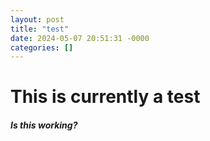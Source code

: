 ```yaml
---
layout: post
title: "test"
date: 2024-05-07 20:51:31 -0000
categories: []
---
```


<h1> This is currently a test </h1>

<h5> Is this working? </h5>
